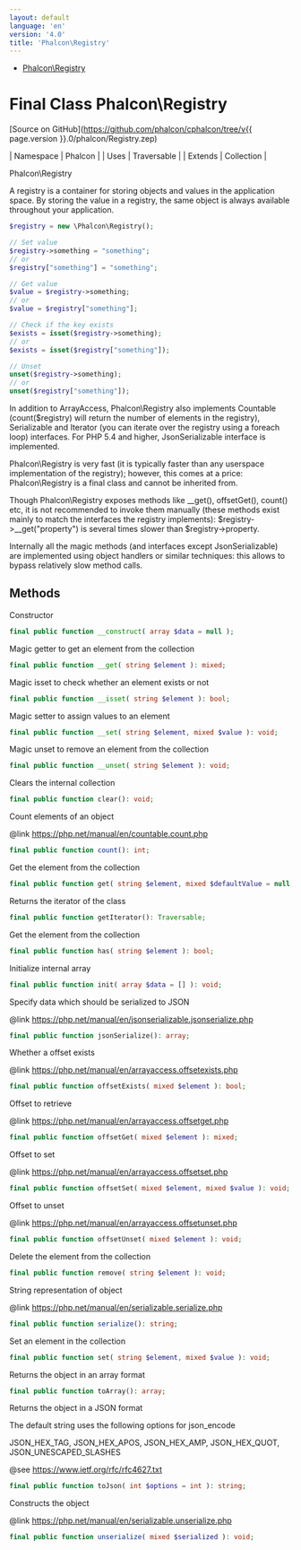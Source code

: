 ```yaml
---
layout: default
language: 'en'
version: '4.0'
title: 'Phalcon\Registry'
---
```


* [Phalcon\Registry](#registry)

<h1 id="registry">Final Class Phalcon\Registry</h1>

[Source on GitHub](https://github.com/phalcon/cphalcon/tree/v{{ page.version }}.0/phalcon/Registry.zep)

| Namespace  | Phalcon |
| Uses       | Traversable |
| Extends    | Collection |

Phalcon\Registry

A registry is a container for storing objects and values in the application
space. By storing the value in a registry, the same object is always
available throughout your application.

```php
$registry = new \Phalcon\Registry();

// Set value
$registry->something = "something";
// or
$registry["something"] = "something";

// Get value
$value = $registry->something;
// or
$value = $registry["something"];

// Check if the key exists
$exists = isset($registry->something);
// or
$exists = isset($registry["something"]);

// Unset
unset($registry->something);
// or
unset($registry["something"]);
```

In addition to ArrayAccess, Phalcon\Registry also implements Countable
(count($registry) will return the number of elements in the registry),
Serializable and Iterator (you can iterate over the registry using a foreach
loop) interfaces. For PHP 5.4 and higher, JsonSerializable interface is
implemented.

Phalcon\Registry is very fast (it is typically faster than any userspace
implementation of the registry); however, this comes at a price:
Phalcon\Registry is a final class and cannot be inherited from.

Though Phalcon\Registry exposes methods like __get(), offsetGet(), count() etc,
it is not recommended to invoke them manually (these methods exist mainly to
match the interfaces the registry implements): $registry->__get("property")
is several times slower than $registry->property.

Internally all the magic methods (and interfaces except JsonSerializable)
are implemented using object handlers or similar techniques: this allows to
bypass relatively slow method calls.


## Methods

Constructor
```php
final public function __construct( array $data = null );
```

Magic getter to get an element from the collection
```php
final public function __get( string $element ): mixed;
```

Magic isset to check whether an element exists or not
```php
final public function __isset( string $element ): bool;
```

Magic setter to assign values to an element
```php
final public function __set( string $element, mixed $value ): void;
```

Magic unset to remove an element from the collection
```php
final public function __unset( string $element ): void;
```

Clears the internal collection
```php
final public function clear(): void;
```

Count elements of an object

@link https://php.net/manual/en/countable.count.php
```php
final public function count(): int;
```

Get the element from the collection
```php
final public function get( string $element, mixed $defaultValue = null, string $cast = null ): mixed;
```

Returns the iterator of the class
```php
final public function getIterator(): Traversable;
```

Get the element from the collection
```php
final public function has( string $element ): bool;
```

Initialize internal array
```php
final public function init( array $data = [] ): void;
```

Specify data which should be serialized to JSON

@link https://php.net/manual/en/jsonserializable.jsonserialize.php
```php
final public function jsonSerialize(): array;
```

Whether a offset exists

@link https://php.net/manual/en/arrayaccess.offsetexists.php
```php
final public function offsetExists( mixed $element ): bool;
```

Offset to retrieve

@link https://php.net/manual/en/arrayaccess.offsetget.php
```php
final public function offsetGet( mixed $element ): mixed;
```

Offset to set

@link https://php.net/manual/en/arrayaccess.offsetset.php
```php
final public function offsetSet( mixed $element, mixed $value ): void;
```

Offset to unset

@link https://php.net/manual/en/arrayaccess.offsetunset.php
```php
final public function offsetUnset( mixed $element ): void;
```

Delete the element from the collection
```php
final public function remove( string $element ): void;
```

String representation of object

@link https://php.net/manual/en/serializable.serialize.php
```php
final public function serialize(): string;
```

Set an element in the collection
```php
final public function set( string $element, mixed $value ): void;
```

Returns the object in an array format
```php
final public function toArray(): array;
```

Returns the object in a JSON format

The default string uses the following options for json_encode

JSON_HEX_TAG, JSON_HEX_APOS, JSON_HEX_AMP, JSON_HEX_QUOT, JSON_UNESCAPED_SLASHES

@see https://www.ietf.org/rfc/rfc4627.txt
```php
final public function toJson( int $options = int ): string;
```

Constructs the object

@link https://php.net/manual/en/serializable.unserialize.php
```php
final public function unserialize( mixed $serialized ): void;
```

